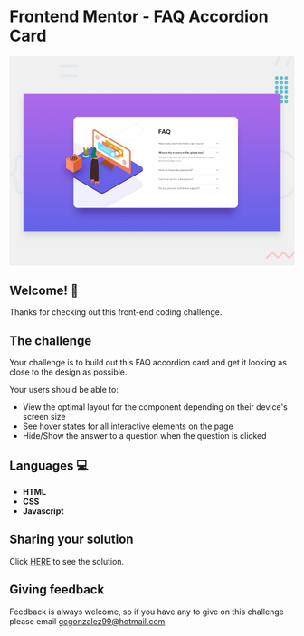 # Frontend Mentor - FAQ Accordion Card

![Design preview for the FAQ Accordion Card coding challenge](./design/desktop-preview.jpg)

## Welcome! 👋

Thanks for checking out this front-end coding challenge.

## The challenge

Your challenge is to build out this FAQ accordion card and get it looking as close to the design as possible.

Your users should be able to:

- View the optimal layout for the component depending on their device's screen size
- See hover states for all interactive elements on the page
- Hide/Show the answer to a question when the question is clicked

## Languages :computer: 

- **HTML** 
- **CSS**
- **Javascript**

## Sharing your solution

Click [HERE](https://faq-accordion-card-lake-chi.vercel.app) to see the solution.

## Giving feedback

Feedback is always welcome, so if you have any to give on this challenge please email gcgonzalez99@hotmail.com
